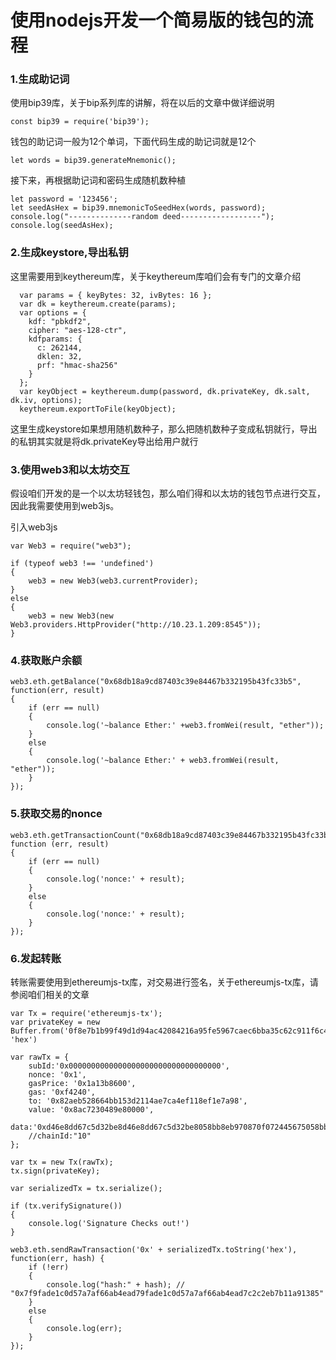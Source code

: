 
# 使用nodejs开发一个简易版的钱包的流程

### 1.生成助记词

使用bip39库，关于bip系列库的讲解，将在以后的文章中做详细说明

    const bip39 = require('bip39');

钱包的助记词一般为12个单词，下面代码生成的助记词就是12个

    let words = bip39.generateMnemonic();

接下来，再根据助记词和密码生成随机数种植

    let password = '123456';
    let seedAsHex = bip39.mnemonicToSeedHex(words, password);
    console.log("--------------random deed------------------");
    console.log(seedAsHex);
    
### 2.生成keystore,导出私钥

这里需要用到keythereum库，关于keythereum库咱们会有专门的文章介绍

      var params = { keyBytes: 32, ivBytes: 16 };
      var dk = keythereum.create(params);
      var options = {
        kdf: "pbkdf2",
        cipher: "aes-128-ctr",
        kdfparams: {
          c: 262144,
          dklen: 32,
          prf: "hmac-sha256"
        }
      };
      var keyObject = keythereum.dump(password, dk.privateKey, dk.salt, dk.iv, options);
      keythereum.exportToFile(keyObject);

这里生成keystore如果想用随机数种子，那么把随机数种子变成私钥就行，导出的私钥其实就是将dk.privateKey导出给用户就行

### 3.使用web3和以太坊交互

假设咱们开发的是一个以太坊轻钱包，那么咱们得和以太坊的钱包节点进行交互，因此我需要使用到web3js。

引入web3js

    var Web3 = require("web3");
    
    if (typeof web3 !== 'undefined')
    {
        web3 = new Web3(web3.currentProvider);
    }
    else
    {
        web3 = new Web3(new Web3.providers.HttpProvider("http://10.23.1.209:8545"));
    }

### 4.获取账户余额

    web3.eth.getBalance("0x68db18a9cd87403c39e84467b332195b43fc33b5", function(err, result)
    {
        if (err == null)
        {
            console.log('~balance Ether:' +web3.fromWei(result, "ether"));
        }
        else
        {
            console.log('~balance Ether:' + web3.fromWei(result, "ether"));
        }
    });

### 5.获取交易的nonce

    web3.eth.getTransactionCount("0x68db18a9cd87403c39e84467b332195b43fc33b5", function (err, result)
    {
        if (err == null)
        {
            console.log('nonce:' + result);
        }
        else
        {
            console.log('nonce:' + result);
        }
    });

### 6.发起转账

转账需要使用到ethereumjs-tx库，对交易进行签名，关于ethereumjs-tx库，请参阅咱们相关的文章

    var Tx = require('ethereumjs-tx');
    var privateKey = new Buffer.from('0f8e7b1b99f49d1d94ac42084216a95fe5967caec6bba35c62c911f6c4eafa95', 'hex')

    var rawTx = {
        subId:'0x0000000000000000000000000000000000',
        nonce: '0x1',
        gasPrice: '0x1a13b8600',
        gas: '0xf4240',
        to: '0x82aeb528664bb153d2114ae7ca4ef118ef1e7a98',
        value: '0x8ac7230489e80000',
        data:'0xd46e8dd67c5d32be8d46e8dd67c5d32be8058bb8eb970870f072445675058bb8eb970870f072445675',
        //chainId:"10"
    };

    var tx = new Tx(rawTx);
    tx.sign(privateKey);

    var serializedTx = tx.serialize();

    if (tx.verifySignature())
    {
        console.log('Signature Checks out!')
    }

    web3.eth.sendRawTransaction('0x' + serializedTx.toString('hex'), function(err, hash) {
        if (!err)
        {
            console.log("hash:" + hash); // "0x7f9fade1c0d57a7af66ab4ead79fade1c0d57a7af66ab4ead7c2c2eb7b11a91385"
        }
        else
        {
            console.log(err);
        }
    });
